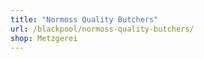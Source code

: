```yaml
---
title: "Normoss Quality Butchers"
url: /blackpool/normoss-quality-butchers/
shop: Metzgerei
---
```


